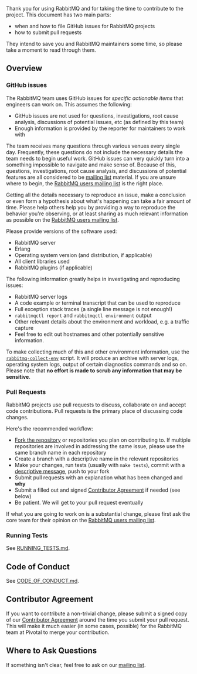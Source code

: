 Thank you for using RabbitMQ and for taking the time to contribute to the project.
This document has two main parts:

 * when and how to file GitHub issues for RabbitMQ projects
 * how to submit pull requests

They intend to save you and RabbitMQ maintainers some time, so please
take a moment to read through them.

## Overview

### GitHub issues

The RabbitMQ team uses GitHub issues for _specific actionable items_ that
engineers can work on. This assumes the following:

* GitHub issues are not used for questions, investigations, root cause
  analysis, discussions of potential issues, etc (as defined by this team)
* Enough information is provided by the reporter for maintainers to work with

The team receives many questions through various venues every single
day. Frequently, these questions do not include the necessary details
the team needs to begin useful work. GitHub issues can very quickly
turn into a something impossible to navigate and make sense
of. Because of this, questions, investigations, root cause analysis,
and discussions of potential features are all considered to be
[mailing list][rmq-users] material. If you are unsure where to begin,
the [RabbitMQ users mailing list][rmq-users] is the right place.

Getting all the details necessary to reproduce an issue, make a
conclusion or even form a hypothesis about what's happening can take a
fair amount of time. Please help others help you by providing a way to
reproduce the behavior you're observing, or at least sharing as much
relevant information as possible on the [RabbitMQ users mailing
list][rmq-users].

Please provide versions of the software used:

 * RabbitMQ server
 * Erlang
 * Operating system version (and distribution, if applicable)
 * All client libraries used
 * RabbitMQ plugins (if applicable)

The following information greatly helps in investigating and reproducing issues:

 * RabbitMQ server logs
 * A code example or terminal transcript that can be used to reproduce
 * Full exception stack traces (a single line message is not enough!)
 * `rabbitmqctl report` and `rabbitmqctl environment` output
 * Other relevant details about the environment and workload, e.g. a traffic capture
 * Feel free to edit out hostnames and other potentially sensitive information.

To make collecting much of this and other environment information, use
the [`rabbitmq-collect-env`][rmq-collect-env] script. It will produce an archive with
server logs, operating system logs, output of certain diagnostics commands and so on.
Please note that **no effort is made to scrub any information that may be sensitive**.

### Pull Requests

RabbitMQ projects use pull requests to discuss, collaborate on and accept code contributions.
Pull requests is the primary place of discussing code changes.

Here's the recommended workflow:

 * [Fork the repository][github-fork] or repositories you plan on contributing to. If multiple
   repositories are involved in addressing the same issue, please use the same branch name
   in each repository
 * Create a branch with a descriptive name in the relevant repositories
 * Make your changes, run tests (usually with `make tests`), commit with a
   [descriptive message][git-commit-msgs], push to your fork
 * Submit pull requests with an explanation what has been changed and **why**
 * Submit a filled out and signed [Contributor Agreement][ca-agreement] if needed (see below)
 * Be patient. We will get to your pull request eventually

If what you are going to work on is a substantial change, please first
ask the core team for their opinion on the [RabbitMQ users mailing list][rmq-users].

### Running Tests

See [RUNNING_TESTS.md](/RUNNING_TESTS.md).

## Code of Conduct

See [CODE_OF_CONDUCT.md](./CODE_OF_CONDUCT.md).

## Contributor Agreement

If you want to contribute a non-trivial change, please submit a signed
copy of our [Contributor Agreement][ca-agreement] around the time you
submit your pull request. This will make it much easier (in some
cases, possible) for the RabbitMQ team at Pivotal to merge your
contribution.

## Where to Ask Questions

If something isn't clear, feel free to ask on our [mailing list][rmq-users].

[rmq-collect-env]: https://github.com/rabbitmq/support-tools/blob/master/scripts/rabbitmq-collect-env
[git-commit-msgs]: https://chris.beams.io/posts/git-commit/
[rmq-users]: https://groups.google.com/forum/#!forum/rabbitmq-users
[ca-agreement]: https://cla.pivotal.io/sign/rabbitmq
[github-fork]: https://help.github.com/articles/fork-a-repo/
